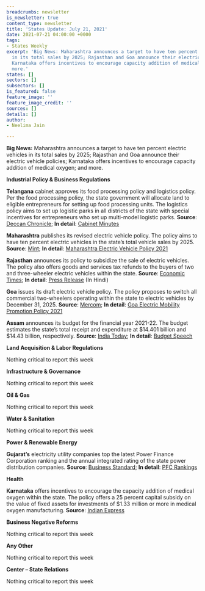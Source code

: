 ```yaml
---
breadcrumbs: newsletter
is_newsletter: true
content_type: newsletter
title: 'States Update: July 21, 2021'
date: 2021-07-21 04:00:00 +0000
tags:
- States Weekly
excerpt: 'Big News: Maharashtra announces a target to have ten percent electric vehicles
  in its total sales by 2025; Rajasthan and Goa announce their electric vehicle policies;
  Karnataka offers incentives to encourage capacity addition of medical oxygen; and
  more.'
states: []
sectors: []
subsectors: []
is_featured: false
feature_image: ''
feature_image_credit: ''
sources: []
details: []
author:
- Neelima Jain

---
```

**Big News:** Maharashtra announces a target to have ten percent electric vehicles in its total sales by 2025; Rajasthan and Goa announce their electric vehicle policies; Karnataka offers incentives to encourage capacity addition of medical oxygen; and more.

**Industrial Policy & Business Regulations**

**Telangana** cabinet approves its food processing policy and logistics policy. Per the food processing policy, the state government will allocate land to eligible entrepreneurs for setting up food processing units. The logistics policy aims to set up logistic parks in all districts of the state with special incentives for entrepreneurs who set up multi-model logistic parks. **Source**: [Deccan Chronicle](https://www.deccanchronicle.com/nation/politics/140721/telangana-cabinet-okays-food-policy.html); **In detail**: [Cabinet Minutes](https://www.telangana.gov.in/news/2021/06/Cabinet-meeting-under-the-chairmanship-of-CM-Sri-KCR)

**Maharashtra** publishes its revised electric vehicle policy. The policy aims to have ten percent electric vehicles in the state’s total vehicle sales by 2025. **Source**: [Mint](https://www.livemint.com/news/india/maharashtra-govt-issues-ev-policy-aims-to-make-10-of-new-vehicle-registrations-under-electric-11626178528769.html); **In detail**: [Maharashtra Electric Vehicle Policy 2021](https://evreporter.com/wp-content/uploads/2021/07/MH-EV-Policy-2021.pdf)

**Rajasthan** announces its policy to subsidize the sale of electric vehicles. The policy also offers goods and services tax refunds to the buyers of two and three-wheeler electric vehicles within the state. **Source**: [Economic Times](https://economictimes.indiatimes.com/industry/renewables/rajasthan-announces-subsidies-to-promote-electric-vehicles-after-delhi-maharashtra-and-gujarat-announce-similar-schemes/articleshow/84500259.cms); **In detail**: [Press Release](http://dipr.rajasthan.gov.in/content/dipr/en/news-detail.229435.html) (In Hindi)

**Goa** issues its draft electric vehicle policy. The policy proposes to switch all commercial two-wheelers operating within the state to electric vehicles by December 31, 2025. **Source**: [Mercom](https://mercomindia.com/goa-issues-draft-ev-policy/); **In detail**: [Goa Electric Mobility Promotion Policy 2021](https://www.goa.gov.in/wp-content/uploads/2021/07/draft-of-Goa-Eletric-mobility-promotion-policy-2021.pdf)

**Assam** announces its budget for the financial year 2021-22. The budget estimates the state’s total receipt and expenditure at $14.401 billion and $14.43 billion, respectively. **Source**: [India Today](https://www.indiatoday.in/india/story/assam-budget-2021-2022-employment-for-youths-assistance-to-covid-affected-families-and-more-1829177-2021-07-17); **In detail**: [Budget Speech](https://finance.assam.gov.in/portlets/assam-budget-2021-22)

**Land Acquisition & Labor Regulations**

Nothing critical to report this week

**Infrastructure & Governance**

Nothing critical to report this week

**Oil & Gas**

Nothing critical to report this week

**Water & Sanitation**

Nothing critical to report this week

**Power & Renewable Energy**

**Gujarat’s** electricity utility companies top the latest Power Finance Corporation ranking and the annual integrated rating of the state power distribution companies. **Source**: [Business Standard](https://www.business-standard.com/article/economy-policy/gujarat-tops-discom-ranking-ninth-year-in-a-row-up-and-haryana-progress-121071601074_1.html); **In detail**: [PFC Rankings](https://pfcindia.com/DocumentRepository/ckfinder/files/GoI_Initiatives/Annual_Integrated_Ratings_of_State_DISCOMs/9th%20Integrated%20Rating%20Booklet.pdf)

**Health**

**Karnataka** offers incentives to encourage the capacity addition of medical oxygen within the state. The policy offers a 25 percent capital subsidy on the value of fixed assets for investments of $1.33 million or more in medical oxygen manufacturing. **Source**: [Indian Express](https://indianexpress.com/article/cities/bangalore/karnataka-govt-announces-scheme-to-incentivise-medical-oxygen-plants-7406374/)

**Business Negative Reforms**

Nothing critical to report this week

**Any Other**

Nothing critical to report this week

**Center – State Relations**

Nothing critical to report this week
